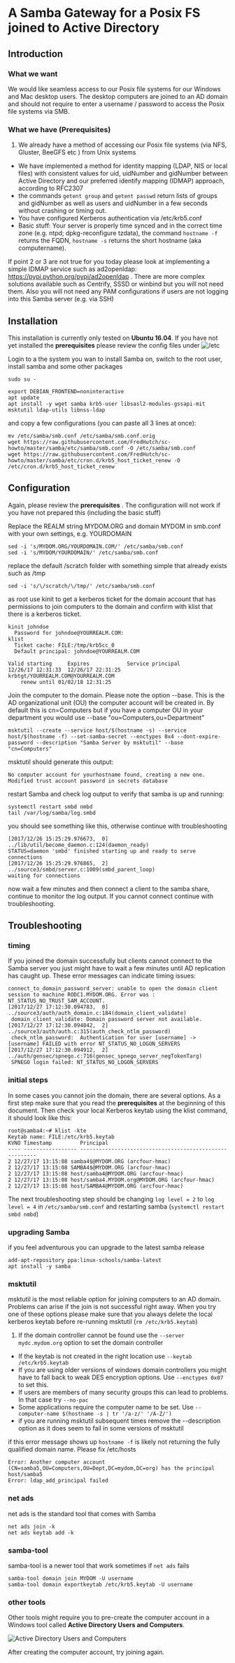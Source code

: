 # A Samba Gateway for a Posix FS joined to Active Directory

## Introduction

### What we want
We would like seamless access to our Posix file systems for our Windows and Mac
desktop users. The desktop computers are joined to an AD domain and should not
require to enter a username / password to access the Posix file systems via SMB.

### What we have (Prerequisites)

1. We already have a method of accessing our Posix file systems (via NFS, Gluster,
BeeGFS etc ) from Unix systems
* We have implemented a method for identity mapping (LDAP, NIS or local files)
with consistent values for uid, uidNumber and gidNumber between Active Directory
and our preferred identify mapping (IDMAP) approach, according to RFC2307
* the commands `getent group` and `getent passwd` return lists of groups and
gidNumber as well as users and uidNumber in a few seconds without crashing or
timing out.
* You have configured Kerberos authentication via /etc/krb5.conf
* Basic stuff: Your server is properly time synced and in the correct time zone
(e.g. ntpd; dpkg-reconfigure tzdata), the command `hostname -f` returns the FQDN,
 `hostname -s` returns the short hostname (aka computername).

If point 2 or 3 are not true for you today please look at implementing a simple
IDMAP service such as ad2openldap: https://pypi.python.org/pypi/ad2openldap .
There are more complex solutions available such as Centrify, SSSD or winbind but
you will not need them. Also you will not need any PAM configurations if users
are not logging into this Samba server (e.g. via SSH)

## Installation

This installation is currently only tested on **Ubuntu 16.04**. If you have not yet
installed the **prerequisites** please review the config files under ![/etc](./etc/)  

Login to a the system you wan to install Samba on, switch to the root user,
install samba and some other packages

    sudo su -

    export DEBIAN_FRONTEND=noninteractive
    apt update
    apt install -y wget samba krb5-user libsasl2-modules-gssapi-mit msktutil ldap-utils libnss-ldap

and copy a few configurations (you can paste all 3 lines at once):

    mv /etc/samba/smb.conf /etc/samba/smb.conf.orig
    wget https://raw.githubusercontent.com/FredHutch/sc-howto/master/samba/etc/samba/smb.conf -O /etc/samba/smb.conf
    wget https://raw.githubusercontent.com/FredHutch/sc-howto/master/samba/etc/cron.d/krb5_host_ticket_renew -O /etc/cron.d/krb5_host_ticket_renew


## Configuration

Again, please review the **prerequisites** . The configuration will not work if
you have not prepared this (including the basic stuff)

Replace the REALM string MYDOM.ORG and domain MYDOM in smb.conf with your own
settings, e.g. YOURDOMAIN

    sed -i 's/MYDOM.ORG/YOURDOMAIN.COM/' /etc/samba/smb.conf
    sed -i 's/MYDOM/YOURDOMAIN/' /etc/samba/smb.conf

replace the default /scratch folder with something simple that already exists
such as /tmp

    sed -i 's/\/scratch/\/tmp/' /etc/samba/smb.conf

as root use kinit to get a kerberos ticket for the domain account that has
permissions to join computers to the domain and confirm with klist that there is
a kerberos ticket.

    kinit johndoe
      Password for johndoe@YOURREALM.COM:
    klist
      Ticket cache: FILE:/tmp/krb5cc_0
      Default principal: johndoe@YOURREALM.COM

    Valid starting     Expires            Service principal
    12/26/17 12:31:33  12/26/17 22:31:25  krbtgt/YOURREALM.COM@YOURREALM.COM
    	renew until 01/02/18 12:31:25

Join the computer to the domain. Please note the option --base. This is the AD
organizational unit (OU) the computer account will be created in. By default
this is cn=Computers but if you have a computer OU in your department you would
use --base "ou=Computers,ou=Department"

    msktutil --create --service host/$(hostname -s) --service host/$(hostname -f) --set-samba-secret --enctypes 0x4 --dont-expire-password --description "Samba Server by msktutil" --base "cn=Computers"

msktutil should generate this output:

    No computer account for yourhostname found, creating a new one.
    Modified trust account password in secrets database

restart Samba and check log output to verify that samba is up and running:

    systemctl restart smbd nmbd
    tail /var/log/samba/log.smbd

you should see something like this, otherwise continue with troubleshooting

    [2017/12/26 15:25:29.976673,  0] ../lib/util/become_daemon.c:124(daemon_ready)
    STATUS=daemon 'smbd' finished starting up and ready to serve connections
    [2017/12/26 15:25:29.976865,  2] ../source3/smbd/server.c:1009(smbd_parent_loop)
    waiting for connections

now wait a few minutes and then connect a client to the samba share, continue to
monitor the log output. If you cannot connect continue with troubleshooting.

## Troubleshooting

### timing

If you joined the domain successfully but clients cannot connect to the Samba
server you just might have to wait a few minutes until AD replication has caught
up. These error messages can indicate timing issues:

    connect_to_domain_password_server: unable to open the domain client session to machine RODC1.MYDOM.ORG. Error was : NT_STATUS_NO_TRUST_SAM_ACCOUNT.
    [2017/12/27 17:12:30.094783,  0] ../source3/auth/auth_domain.c:184(domain_client_validate)
     domain_client_validate: Domain password server not available.
    [2017/12/27 17:12:30.094842,  2] ../source3/auth/auth.c:315(auth_check_ntlm_password)
     check_ntlm_password:  Authentication for user [username] -> [username] FAILED with error NT_STATUS_NO_LOGON_SERVERS
    [2017/12/27 17:12:30.094912,  2] ../auth/gensec/spnego.c:716(gensec_spnego_server_negTokenTarg)
     SPNEGO login failed: NT_STATUS_NO_LOGON_SERVERS

### initial steps

In some cases you cannot join the domain, there are several options. As a first
step make sure that you read the **prerequisites** at the beginning of this document.
Then check your local Kerberos keytab using the klist command, it should look
like this:

    root@samba4:~# klist -kte
    Keytab name: FILE:/etc/krb5.keytab
    KVNO Timestamp         Principal
    ---- ----------------- --------------------------------------------------------
    2 12/27/17 13:15:08 samba4$@MYDOM.ORG (arcfour-hmac)
    2 12/27/17 13:15:08 SAMBA4$@MYDOM.ORG (arcfour-hmac)
    2 12/27/17 13:15:08 host/samba4@MYDOM.ORG (arcfour-hmac)
    2 12/27/17 13:15:08 host/samba4.MYDOM.org@MYDOM.ORG (arcfour-hmac)
    2 12/27/17 13:15:08 host/SAMBA4@MYDOM.ORG (arcfour-hmac)

The next troubleshooting step should be changing `log level = 2` to `log level = 4`
in `/etc/samba/smb.conf` and restarting samba (`systemctl restart smbd nmbd`)

### upgrading Samba

if you feel adventurous you can upgrade to the latest samba release

    add-apt-repository ppa:linux-schools/samba-latest
    apt install -y samba

### msktutil

msktutil is the most reliable option for joining computers to an AD domain.
Problems can arise if the join is not successful right away. When you try one
of these options please make sure that you always delete the local kerberos keytab
before re-running msktutil (`rm /etc/krb5.keytab`)

1. If the domain controller cannot be found use the `--server mydc.mydom.org`
option to set the domain controller
* If the keytab is not created in the right location use `--keytab /etc/krb5.keytab`
* If you are using older versions of windows domain controllers you might have to
fall back to weak DES encryption options. Use `--enctypes 0x07` to set this.
* If users are members of many security groups this can lead to problems. In that
case try `--no-pac`
* Some applications require the computer name to be set. Use `--computer-name
$(hostname -s | tr '/a-z/' '/A-Z/')`
* if you are running msktutil subsequent times remove the --description option as
it does seem to fail in some versions of msktutil

if this error message shows up `hostname -f` is likely not returning the fully
qualified domain name. Please fix /etc/hosts

    Error: Another computer account (CN=samba5,OU=Computers,OU=Dept,DC=mydom,DC=org) has the principal host/samba5
    Error: ldap_add_principal failed

### net ads

net ads is the standard tool that comes with Samba

    net ads join -k
    net ads keytab add -k

### samba-tool

samba-tool is a newer tool that work sometimes if `net ads` fails

    samba-tool domain join MYDOM -U username
    samba-tool domain exportkeytab /etc/krb5.keytab -U username

### other tools

Other tools might require you to pre-create  the computer account in a Windows
tool called **Active Directory Users and Computers**.

![Active Directory Users and Computers](assets/markdown-img-paste-20171226134251669.png)

After creating the computer account, try joining again.
